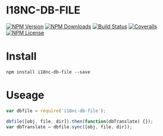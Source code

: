 I18NC-DB-FILE
==============


[![NPM Version][npm-image]][npm-url]
[![NPM Downloads][downloads-image]][npm-url]
[![Build Status][travis-image]][travis-url]
[![Coveralls][coveralls-image]][coveralls-url]
[![NPM License][license-image]][npm-url]

# Install

```
npm install i18nc-db-file --save
```

# Useage

```javascript
var dbfile = require('i18nc-db-file');

dbfile([obj, file, dir]).then(function(dbTranslate) {});
var dbTranslate = dbfile.sync([obj, file, dir]);
```



[npm-image]: http://img.shields.io/npm/v/i18nc-db-file.svg
[downloads-image]: http://img.shields.io/npm/dm/i18nc-db-file.svg
[npm-url]: https://www.npmjs.org/package/i18nc-db-file
[travis-image]: http://img.shields.io/travis/Bacra/node-i18nc-db-file/master.svg?label=linux
[travis-url]: https://travis-ci.org/Bacra/node-i18nc-db-file
[coveralls-image]: https://img.shields.io/coveralls/Bacra/node-i18nc-db-file.svg
[coveralls-url]: https://coveralls.io/github/Bacra/node-i18nc-db-file
[license-image]: http://img.shields.io/npm/l/i18nc-db-file.svg
